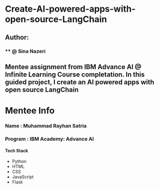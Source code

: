 # Create-AI-powered-apps-with-open-source-LangChain

## Author:
### ** @ Sina Nazeri

## Mentee assignment from IBM Advance AI @ Infinite Learning Course completation. In this guided project, I create an AI powered apps with open source LangChain




# Mentee Info

### Name : Muhammad Rayhan Satria

### Program : IBM Academy: Advance AI

#### Tech Stack

- Python
- HTML
- CSS
- JavaScript
- Flask
